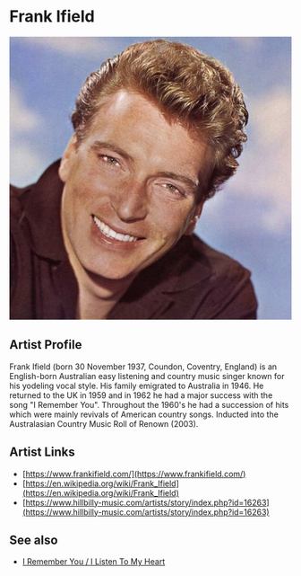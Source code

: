# Frank Ifield

![](../../assets/artists/Frank_Ifield.png)

## Artist Profile

Frank Ifield (born 30 November 1937, Coundon, Coventry, England) is an English-born Australian easy listening and country music singer known for his yodeling vocal style. His family emigrated to Australia in 1946. He returned to the UK in 1959 and in 1962 he had a major success with the song "I Remember You". Throughout the 1960's he had a succession of hits which were mainly revivals of American country songs. Inducted into the Australasian Country Music Roll of Renown (2003).

## Artist Links

- [https://www.frankifield.com/](https://www.frankifield.com/)
- [https://en.wikipedia.org/wiki/Frank_Ifield](https://en.wikipedia.org/wiki/Frank_Ifield)
- [https://www.hillbilly-music.com/artists/story/index.php?id=16263](https://www.hillbilly-music.com/artists/story/index.php?id=16263)


## See also

- [I Remember You / I Listen To My Heart](I_Remember_You_-_I_Listen_To_My_Heart.md)
